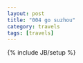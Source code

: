 ```yaml
---
layout: post
title: "004 go suzhou"
category: travels 
tags: [travels]
---
```

{% include JB/setup %}
